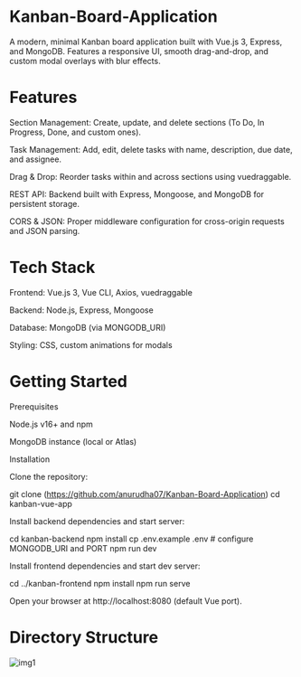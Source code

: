# Kanban-Board-Application
A modern, minimal Kanban board application built with Vue.js 3, Express, and MongoDB. Features a responsive UI, smooth drag-and-drop, and custom modal overlays with blur effects.

# Features

Section Management: Create, update, and delete sections (To Do, In Progress, Done, and custom ones).

Task Management: Add, edit, delete tasks with name, description, due date, and assignee.

Drag & Drop: Reorder tasks within and across sections using vuedraggable.

REST API: Backend built with Express, Mongoose, and MongoDB for persistent storage.

CORS & JSON: Proper middleware configuration for cross-origin requests and JSON parsing.

# Tech Stack

Frontend: Vue.js 3, Vue CLI, Axios, vuedraggable

Backend: Node.js, Express, Mongoose

Database: MongoDB (via MONGODB_URI)

Styling: CSS, custom animations for modals

# Getting Started

Prerequisites

Node.js v16+ and npm

MongoDB instance (local or Atlas)

Installation

Clone the repository:

git clone (https://github.com/anurudha07/Kanban-Board-Application)
cd kanban-vue-app

Install backend dependencies and start server:

cd kanban-backend
npm install
cp .env.example .env  # configure MONGODB_URI and PORT
npm run dev

Install frontend dependencies and start dev server:

cd ../kanban-frontend
npm install
npm run serve

Open your browser at http://localhost:8080 (default Vue port).

# Directory Structure

![img1](https://github.com/user-attachments/assets/06bf45dc-08bd-4189-a53d-ca03bc4f0efe)

